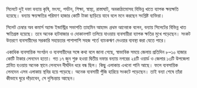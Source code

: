 সিলেটে দুই দফা বন্যায় কৃষি, মৎস্য, পর্যটন, শিক্ষা, স্বাস্থ্য, রাস্তাঘাট, অবকাঠামোসহ বিভিন্ন খাতে ব্যাপক ক্ষয়ক্ষতি হয়েছে। বন্যায় ক্ষয়ক্ষতির পরিমাণ হাজার কোটি টাকা ছাড়িয়ে যাবে বলে মনে করছেন সংশ্লিষ্ট ব্যক্তিরা।

সিলেট চেম্বার অব কমার্স অ্যান্ড ইন্ডাস্ট্রির সভাপতি তাহমিন আহমদ *প্রথম আলো*কে বলেন, বন্যায় সিলেটের বিভিন্ন খাত ক্ষতিগ্রস্ত হয়েছে। তবে অনেক হাটবাজার ও দোকানপাট তলিয়ে যাওয়ায় ব্যবসায়ীরা ব্যাপক ক্ষতির মুখে পড়েছেন। সংকট উত্তরণে ব্যবসায়ীদের সরকারি সহায়তার পাশাপাশি সহজ শর্তে ব্যাংকঋণ দেওয়ার ব্যবস্থা করা যেতে পারে।

একাধিক ব্যবসায়িক সংগঠন ও ব্যবসায়ীদের সঙ্গে কথা বলে জানা গেছে, স্বাভাবিক সময়ে জেলায় প্রতিদিন ৮–১০ হাজার কোটি টাকার লেনদেন হতো। গত ১৭ জুন শুরু হওয়া দ্বিতীয় দফার বন্যায় নগরের ২৪টি ওয়ার্ড ও জেলার ১৩টি উপজেলা প্লাবিত হওয়ায় অনেক স্থানে লেনদেন দীর্ঘদিন ধরে বন্ধ ছিল। কিছু এলাকায় এখনো পানি আছে। ফলে ব্যবসায়িক লেনদেন এসব এলাকায় স্থবির হয়ে পড়েছে। অনেক ব্যবসায়ী পুঁজি হারিয়ে সংকটে পড়েছেন। তাই বন্যা শেষে তাঁরা কীভাবে ঘুরে দাঁড়াবেন, সে দুশ্চিন্তায় আছেন।
